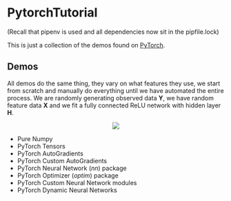 # PytorchTutorial
(Recall that pipenv is used and all dependencies now sit in the pipfile.lock)

This is just a collection of the demos found on [PyTorch](https://pytorch.org/tutorials/beginner/pytorch_with_examples.html).

## Demos
All demos do the same thing, they vary on what features they use, we start from scratch and manually do everything until we have automated the entire process. We are randomly generating observed data **Y**, we have random feature data **X** and we fit a fully connected ReLU network with hidden layer **H**.
<p align="center">
    <img src="https://quicklatex.com/cache3/fb/ql_987f9111c73be0fee34ce840723bd1fb_l3.png" /> 
</p>

- Pure Numpy 
- PyTorch Tensors
- PyTorch AutoGradients
- PyTorch Custom AutoGradients
- PyTorch Neural Network (*nn*) package
- PyTorch Optimizer (*optim*) package
- PyTorch Custom Neural Network modules
- PyTorch Dynamic Neural Networks